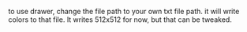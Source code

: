 to use drawer, change the file path to your own txt file path. it will write colors to that file. It writes 512x512 for now, but that can be tweaked.
